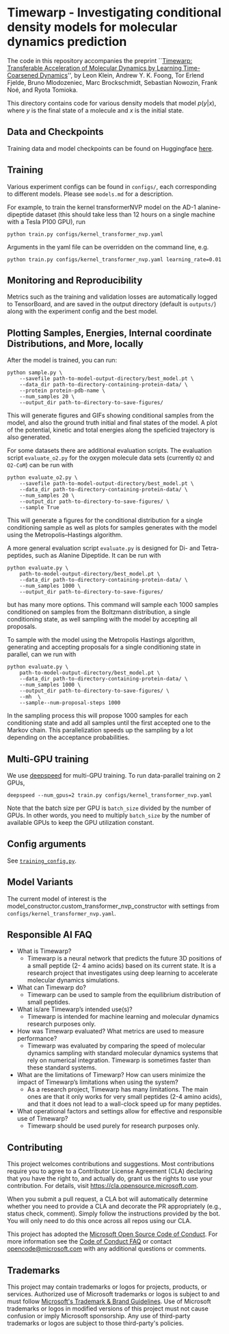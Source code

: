 # Timewarp - Investigating conditional density models for molecular dynamics prediction

The code in this repository accompanies the preprint ``[Timewarp: Transferable Acceleration of Molecular Dynamics by Learning Time-Coarsened Dynamics](https://arxiv.org/abs/2302.01170)'', by Leon Klein, Andrew Y. K. Foong, Tor Erlend Fjelde, Bruno Mlodozeniec, Marc Brockschmidt, Sebastian Nowozin, Frank Noé, and Ryota Tomioka.

This directory contains code for various density models that model $p(y|x)$, where $y$ is the final state of a molecule and $x$ is the initial state.

## Data and Checkpoints

Training data and model checkpoints can be found on Huggingface [here](https://huggingface.co/datasets/microsoft/timewarp).

## Training

Various experiment configs can be found in `configs/`, each corresponding to different models. Please see `models.md` for a description.

For example, to train the kernel transformerNVP model on the AD-1 alanine-dipeptide dataset (this should take less than 12 hours on a single machine with a Tesla P100 GPU), run 
```
python train.py configs/kernel_transformer_nvp.yaml
``` 
Arguments in the yaml file can be overridden on the command line, e.g. 
```
python train.py configs/kernel_transformer_nvp.yaml learning_rate=0.01
```

## Monitoring and Reproducibility

Metrics such as the training and validation losses are automatically logged to TensorBoard, and are saved in the output directory (default is `outputs/`) along with the experiment config and the best model.


## Plotting Samples, Energies, Internal coordinate Distributions, and More, locally

After the model is trained, you can run:
```
python sample.py \
    --savefile path-to-model-output-directory/best_model.pt \
    --data_dir path-to-directory-containing-protein-data/ \
    --protein protein-pdb-name \
    --num_samples 20 \
    --output_dir path-to-directory-to-save-figures/
```
This will generate figures and GIFs showing conditional samples from the model, and also the ground truth initial and final states of the model. A plot of the potential, kinetic and total energies along the speficied trajectory is also generated. 

For some datasets there are additional evaluation scripts. The evaluation script `evaluate_o2.py` for the oxygen molecule data sets (currently `O2` and `O2-CoM`) can be run with 
```
python evaluate_o2.py \
    --savefile path-to-model-output-directory/best_model.pt \
    --data_dir path-to-directory-containing-protein-data/ \
    --num_samples 20 \
    --output_dir path-to-directory-to-save-figures/ \
    --sample True
```
This will generate a figures for the conditional distribution for a single conditioning sample as well as plots for samples generates with the model using the Metropolis–Hastings algorithm.

A more general evaluation script `evaluate.py` is designed for Di- and Tetra-peptides, such as Alanine Dipeptide. It can be run with
```
python evaluate.py \
    path-to-model-output-directory/best_model.pt \
    --data_dir path-to-directory-containing-protein-data/ \
    --num_samples 1000 \
    --output_dir path-to-directory-to-save-figures/ 
```
but has many more options. This command will sample each 1000 samples conditioned on samples from the Boltzmann distribution, a single conditioning state, as well sampling with the model by accepting all proposals. 

To sample with the model using the Metropolis Hastings algorithm, generating and accepting proposals for a single conditioning state in parallel, can we run with
```
python evaluate.py \
    path-to-model-output-directory/best_model.pt \
    --data_dir path-to-directory-containing-protein-data/ \
    --num_samples 1000 \
    --output_dir path-to-directory-to-save-figures/ \
    --mh  \
    --sample--num-proposal-steps 1000
```
In the sampling process this will propose 1000 samples for each conditioning state and add all samples until the first accepted one to the Markov chain. This parallelization speeds up the sampling by a lot depending on the acceptance probabilities.


## Multi-GPU training

We use [deepspeed](https://www.deepspeed.ai/) for multi-GPU training. To run data-parallel training on 2 GPUs,
```
deepspeed --num_gpus=2 train.py configs/kernel_transformer_nvp.yaml
```
Note that the batch size per GPU is `batch_size` divided by the number of GPUs. In other words, you need to multiply `batch_size` by the number of available GPUs to keep the GPU utilization constant.


## Config arguments

See [`training_config.py`](training_config.py).


## Model Variants

The current model of interest is the model_constructor.custom_transformer_nvp_constructor with settings from
`configs/kernel_transformer_nvp.yaml`.


## Responsible AI FAQ
- What is Timewarp? 
     - Timewarp is a neural network that predicts the future 3D positions of a small peptide (2- 4 amino acids) based on its current state. It is a research project that investigates using deep learning to accelerate molecular dynamics simulations.
- What can Timewarp do?  
    - Timewarp can be used to sample from the equilibrium distribution of small peptides.
- What is/are Timewarp’s intended use(s)? 
    - Timewarp is intended for machine learning and molecular dynamics research purposes only.
- How was Timewarp evaluated? What metrics are used to measure performance? 
    - Timewarp was evaluated by comparing the speed of molecular dynamics sampling with standard molecular dynamics systems that rely on numerical integration. Timewarp is sometimes faster than these standard systems.
- What are the limitations of Timewarp? How can users minimize the impact of Timewarp’s limitations when using the system? 
    - As a research project, Timewarp has many limitations. The main ones are that it only works for very small peptides (2-4 amino acids), and that it does not lead to a wall-clock speed up for many peptides. 
- What operational factors and settings allow for effective and responsible use of Timewarp? 
    - Timewarp should be used purely for research purposes only.


## Contributing

This project welcomes contributions and suggestions.  Most contributions require you to agree to a
Contributor License Agreement (CLA) declaring that you have the right to, and actually do, grant us
the rights to use your contribution. For details, visit https://cla.opensource.microsoft.com.

When you submit a pull request, a CLA bot will automatically determine whether you need to provide
a CLA and decorate the PR appropriately (e.g., status check, comment). Simply follow the instructions
provided by the bot. You will only need to do this once across all repos using our CLA.

This project has adopted the [Microsoft Open Source Code of Conduct](https://opensource.microsoft.com/codeofconduct/).
For more information see the [Code of Conduct FAQ](https://opensource.microsoft.com/codeofconduct/faq/) or
contact [opencode@microsoft.com](mailto:opencode@microsoft.com) with any additional questions or comments.

## Trademarks

This project may contain trademarks or logos for projects, products, or services. Authorized use of Microsoft 
trademarks or logos is subject to and must follow 
[Microsoft's Trademark & Brand Guidelines](https://www.microsoft.com/en-us/legal/intellectualproperty/trademarks/usage/general).
Use of Microsoft trademarks or logos in modified versions of this project must not cause confusion or imply Microsoft sponsorship.
Any use of third-party trademarks or logos are subject to those third-party's policies.
